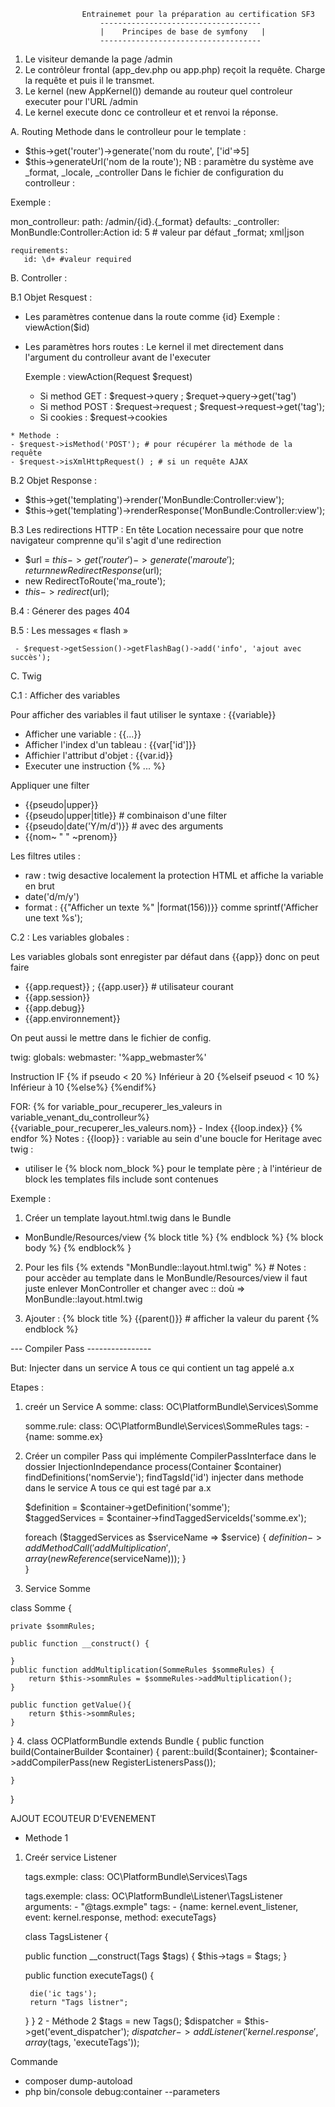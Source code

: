                     Entrainemet pour la préparation au certification SF3
                        ------------------------------------
                        |    Principes de base de symfony   |
                        ------------------------------------ 
1. Le visiteur demande la page /admin
2. Le contrôleur frontal (app_dev.php ou app.php) reçoit la requête. Charge la
requête et puis il le transmet.
3. Le kernel (new AppKernel()) demande au routeur quel controleur executer pour 
l'URL /admin
4. Le kernel execute donc ce controlleur et et renvoi la réponse.

A. Routing 
Methode dans le controlleur pour le template :

  - $this->get('router')->generate('nom du route', ['id'=>5]
  - $this->generateUrl('nom de la route');
NB : paramètre du système ave _format, _locale, _controller
Dans le fichier de configuration du controlleur :
 
Exemple :

mon_controlleur:
   path: /admin/{id}.{_format}
   defaults: 
        _controller:  MonBundle:Controller:Action
        id: 5 # valeur par défaut
       _format; xml|json

    requirements:
       id: \d+ #valeur required

B. Controller :

B.1 Objet Resquest :
   * Les paramètres contenue dans la route comme {id}
      Exemple : viewAction($id)
   * Les paramètres hors routes :
    Le kernel il met directement dans l'argument du controlleur avant de l'executer

     Exemple : viewAction(Request $request)
     - Si method GET : $request->query ; $requet->query->get('tag')
     - Si method POST : $request->request ; $request->request->get('tag');
     - Si cookies : $request->cookies

    * Methode :
    - $request->isMethod('POST'); # pour récupérer la méthode de la requête
    - $request->isXmlHttpRequest() ; # si un requête AJAX

B.2 Objet Response :
   -  $this->get('templating')->render('MonBundle:Controller:view');
   -  $this->get('templating')->renderResponse('MonBundle:Controller:view');

B.3 Les redirections HTTP : En tête Location necessaire pour que notre navigateur 
comprenne qu'il s'agit d'une redirection
  - $url = $this->get('router')->generate('ma route'); return new RedirectResponse($url);
  - new RedirectToRoute('ma_route');
  - $this->redirect($url);
 
B.4 : Génerer des pages 404

B.5 : Les messages « flash »
    
     - $request->getSession()->getFlashBag()->add('info', 'ajout avec succès');
    
 C. Twig

C.1 : Afficher des variables

Pour afficher des variables il faut utiliser le syntaxe : {{variable}}
  - Afficher une variable : {{...}}
  - Afficher l'index d'un tableau : {{var['id']}}
  - Affichier l'attribut d'objet : {{var.id}}
  - Executer une instruction {% ... %}

Appliquer une filter 
  - {{pseudo|upper}}
  - {{pseudo|upper|title}} # combinaison d'une filter
  - {{pseudo|date('Y/m/d')}} # avec des arguments
  - {{nom~ " " ~prenom}}

Les filtres utiles :
  - raw : twig desactive localement la protection HTML et affiche la variable en brut
  - date('d/m/y')
  - format : {{"Afficher un texte %" |format(156))}} comme sprintf('Afficher une text %s'); 

C.2 :
Les variables globales :

Les variables globals sont enregister par défaut dans {{app}} donc on peut faire

- {{app.request}} ; {{app.user}} # utilisateur courant
- {{app.session}}
- {{app.debug}}
- {{app.environnement}}

On peut aussi le mettre dans le fichier de config.

 twig:
  globals: 
      webmaster: '%app_webmaster%'

Instruction 
  IF
  {% if pseudo < 20 %}
    Inférieur à 20
    {%elseif pseuod < 10 %}
    Inférieur à 10
    {%else%}
  {%endif%}

  FOR:
  {% for variable_pour_recuperer_les_valeurs in variable_venant_du_controlleur%}
    {{variable_pour_recuperer_les_valeurs.nom}} - Index {{loop.index}}
  {% endfor %}
Notes : {{loop}} : variable au sein d'une boucle for 
Heritage avec twig :

- utiliser le {% block nom_block %} pour le template père ; à l'intérieur de 
block les templates fils include sont contenues

Exemple : 

1. Créer un template layout.html.twig dans le Bundle

- MonBundle/Resources/view
{% block title %} {% endblock %}
{% block body %}  {% endblock% }

2. Pour les fils
 {% extends "MonBundle::layout.html.twig" %} # Notes : pour accèder au template
dans le MonBundle/Resources/view il faut juste enlever MonController et changer
avec :: doù => MonBundle::layout.html.twig

3. Ajouter :
{% block title %}
 {{parent()}} # afficher la valeur du parent
{% endblock %}

--- Compiler Pass ----------------

But: Injecter dans un service A tous ce qui contient un tag appelé a.x

Etapes : 
 1. creér un Service A
    somme:
        class: OC\PlatformBundle\Services\Somme
    
    somme.rule:
        class: OC\PlatformBundle\Services\SommeRules
        tags:
            - {name: somme.ex}

 2. Créer un compiler Pass qui implémente CompilerPassInterface dans le dossier InjectionIndependance
   process(Container $container)
   findDefinitions('nomServie');
   findTagsId('id')
   injecter dans methode dans le service A tous ce qui est tagé par a.x

     $definition =  $container->getDefinition('somme');        
      $taggedServices = $container->findTaggedServiceIds('somme.ex');
 
      foreach ($taggedServices as $serviceName => $service) {
            $definition->addMethodCall('addMultiplication', array(new Reference($serviceName)));
        }  
    }
 3. Service Somme 

class Somme {

    private $sommRules;

    public function __construct() {
        
    }
    public function addMultiplication(SommeRules $sommeRules) {        
        return $this->sommRules = $sommeRules->addMultiplication();
    }
    
    public function getValue(){
        return $this->sommRules;
    }
}
4. class OCPlatformBundle extends Bundle
{
    public function build(ContainerBuilder $container) 
    { 
        parent::build($container);
        $container->addCompilerPass(new RegisterListenersPass());
        
    }
}

AJOUT ECOUTEUR D'EVENEMENT
 - Methode 1

1. Creér service Listener 

    tags.exmple:
        class: OC\PlatformBundle\Services\Tags
            
    tags.exemple:
        class: OC\PlatformBundle\Listener\TagsListener
        arguments:
            - "@tags.exmple"
        tags:
            - {name: kernel.event_listener, event: kernel.response, method: executeTags}     

    class TagsListener {

    public function __construct(Tags $tags) {
        $this->tags = $tags;
    }

    public function executeTags() {
        
        die('ic tags');
        return "Tags listner";
    }
}
2 - Méthode 2
    $tags = new Tags();
    $dispatcher = $this->get('event_dispatcher');
    $dispatcher->addListener('kernel.response', array($tags, 'executeTags'));

Commande

- composer dump-autoload
-  php bin/console debug:container --parameters

